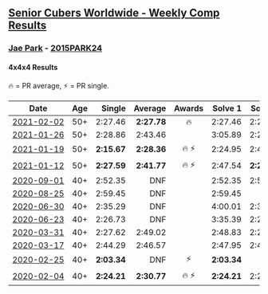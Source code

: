 <style>table {white-space: nowrap;}</style>

## [Senior Cubers Worldwide - Weekly Comp Results](/scw-comp/results/)
### [Jae Park](README.md) - [2015PARK24](https://www.worldcubeassociation.org/persons/2015PARK24?event=444)
#### 4x4x4 Results

<span style="white-space: nowrap;">🔥 = PR average</span>, <span style="white-space: nowrap;">⚡ = PR single</span>.

| Date | Age | Single | Average | Awards | Solve 1 | Solve 2 | Solve 3 | Solve 4 | Solve 5 | Video |
| :--: | :--: | --: | --: | :--: | --: | --: | --: | --: | --: | :-- |
| [2021-02-02](../../results/2021-02-02/444.md) | 50+ | 2:27.46 | **2:27.78** | 🔥 | 2:27.46 | 2:28.27 | 2:27.60 | DNS | DNS | [Desktop](https://www.facebook.com/events/419241732746821/permalink/422356082435386) / [Mobile](https://m.facebook.com/events/419241732746821?view=permalink&id=422356082435386) |
| [2021-01-26](../../results/2021-01-26/444.md) | 50+ | 2:28.86 | 2:43.46 |  | 3:05.89 | 2:28.86 | 2:35.64 | DNS | DNS | [Desktop](https://www.facebook.com/events/886756952081472/permalink/887303035360197) / [Mobile](https://m.facebook.com/events/886756952081472?view=permalink&id=887303035360197) |
| [2021-01-19](../../results/2021-01-19/444.md) | 50+ | **2:15.67** | **2:28.36** | 🔥 ⚡ | 2:24.95 | 2:44.47 | **2:15.67** | DNS | DNS | [Desktop](https://www.facebook.com/events/801984480354340/permalink/802094683676653) / [Mobile](https://m.facebook.com/events/801984480354340?view=permalink&id=802094683676653) |
| [2021-01-12](../../results/2021-01-12/444.md) | 50+ | **2:27.59** | **2:41.77** | 🔥 ⚡ | 2:47.54 | **2:27.59** | 2:50.19 | DNS | DNS | [Desktop](https://www.facebook.com/events/412251730086008/permalink/415361019775079) / [Mobile](https://m.facebook.com/events/412251730086008?view=permalink&id=415361019775079) |
| [2020-09-01](../../results/2020-09-01/444.md) | 40+ | 2:52.35 | DNF |  | 2:52.35 | 2:54.84 | DNS | DNS | DNS | [Desktop](https://www.facebook.com/events/987180995036806/permalink/988277498260489) / [Mobile](https://m.facebook.com/events/987180995036806?view=permalink&id=988277498260489) |
| [2020-08-25](../../results/2020-08-25/444.md) | 40+ | 2:59.45 | DNF |  | 2:59.45 | DNF | DNS | DNS | DNS | [Desktop](https://www.facebook.com/events/375269430142971/permalink/378816483121599) / [Mobile](https://m.facebook.com/events/375269430142971?view=permalink&id=378816483121599) |
| [2020-06-30](../../results/2020-06-30/444.md) | 40+ | 2:35.29 | DNF |  | 4:00.01 | 2:35.29 | DNS | DNS | DNS | [Desktop](https://www.facebook.com/events/284746466306313/permalink/287832065997753) / [Mobile](https://m.facebook.com/events/284746466306313?view=permalink&id=287832065997753) |
| [2020-06-23](../../results/2020-06-23/444.md) | 40+ | 2:26.73 | DNF |  | 3:35.39 | 2:26.73 | DNS | DNS | DNS | [Desktop](https://www.facebook.com/events/268636114456043/permalink/269124617740526) / [Mobile](https://m.facebook.com/events/268636114456043?view=permalink&id=269124617740526) |
| [2020-03-31](../../results/2020-03-31/444.md) | 40+ | 2:27.62 | 2:49.02 |  | 2:48.83 | 2:27.62 | 2:59.73 | 2:54.48 | 2:43.75 | [Desktop](https://www.facebook.com/events/269276700734640/permalink/269762840686026) / [Mobile](https://m.facebook.com/events/269276700734640?view=permalink&id=269762840686026) |
| [2020-03-17](../../results/2020-03-17/444.md) | 40+ | 2:44.29 | 2:46.57 |  | 2:47.95 | 2:47.48 | 2:44.29 | DNS | DNS | [Desktop](https://www.facebook.com/events/211732526904866/permalink/213592526718866) / [Mobile](https://m.facebook.com/events/211732526904866?view=permalink&id=213592526718866) |
| [2020-02-25](../../results/2020-02-25/444.md) | 40+ | **2:03.34** | DNF | ⚡ | **2:03.34** | DNF | 2:38.58 | DNS | DNS | [Desktop](https://www.facebook.com/events/805797596592397/permalink/806066883232135) / [Mobile](https://m.facebook.com/events/805797596592397?view=permalink&id=806066883232135) |
| [2020-02-04](../../results/2020-02-04/444.md) | 40+ | **2:24.21** | **2:30.77** | 🔥 ⚡ | **2:24.21** | 2:29.62 | 2:38.49 | DNS | DNS | [Desktop](https://www.facebook.com/groups/1604105099735401/permalink/2135447743267798) / [Mobile](https://m.facebook.com/groups/1604105099735401?view=permalink&id=2135447743267798) |


<!-- Global site tag (gtag.js) - Google Analytics -->
<script async src="https://www.googletagmanager.com/gtag/js?id=UA-86348435-3"></script>
<script>window.dataLayer = window.dataLayer || []; function gtag() {dataLayer.push(arguments);} gtag('js', new Date()); gtag('config', 'UA-86348435-3');</script>
